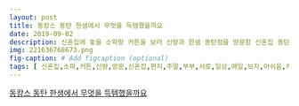 ```yaml
---
layout: post
title: 동캉스 동탄 한샘에서 무엇을 득템했을까요
date: 2019-09-02
description: 신혼집에 놓을 소파랑 커튼을 보러 신랑과 한샘 동탄점을 방문함 신혼집 동탄에서 온 편지 주말부부다 보니서로의 일상과 매일 보지 못하는 아쉬움을카톡으로 공유해주는데빛 들어오는 게 예쁘다는어 blog 
img: 221636768673.png
fig-caption: # Add figcaption (optional)
tags: [ 신혼집,소파,커튼,신랑,방문,신혼집,편지,주말,부부,서로,일상,매일,보지,아쉬움,카톡,공유,커튼,링크,확인,멀리,대략,모양,건물,물건,도시,인테리어,참고,우선,절대로,다시,보지,사진,소파,정도,가격,대가,신랑,도저히,가요,여러분,보시,댓글,의견,생각,사치,평생,소파,소파,착석,커튼,읍니,다음,수확,알파룸,러그,사이즈,실패,사진,질끈,이번,혹시,지금,살짝,무엇,득템,빨래,날개,플러스,건조대,상품,와이드,시스템,식기,건조대,상품,스테인리스,채반,하나,큐티폴,고아,젓가락,신랑,졸라,득템,젓가락,커튼,햇빛,소파,거실,세상,맞은편,일룸,건물,원목,가구,방이,신랑,원목,워낙,감각,가구,신혼부부,일룸,가시,한번,미대,다인,화상,인테리어,경기도,화성시,탄산 ]
---
```

[동캉스 동탄 한샘에서 무엇을 득템했을까요](https://blog.naver.com/goosl88?Redirect=Log&logNo=221636768673)